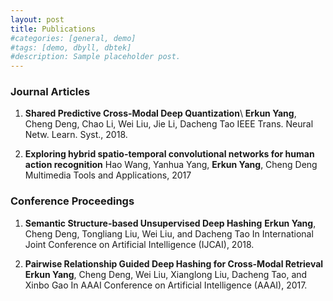 ```yaml
---
layout: post
title: Publications
#categories: [general, demo]
#tags: [demo, dbyll, dbtek]
#description: Sample placeholder post.
---
```

### Journal Articles
1. **Shared Predictive Cross-Modal Deep Quantization**\\
**Erkun Yang**, Cheng Deng, Chao Li, Wei Liu, Jie Li, Dacheng Tao
 IEEE Trans. Neural Netw. Learn. Syst., 2018.
 
2. **Exploring hybrid spatio-temporal convolutional networks for human action recognition**
Hao Wang, Yanhua Yang, **Erkun Yang**, Cheng Deng
Multimedia Tools and Applications, 2017
 
### Conference Proceedings
1. **Semantic Structure-based Unsupervised Deep Hashing**
**Erkun Yang**, Cheng Deng, Tongliang Liu, Wei Liu, and Dacheng Tao
In International Joint Conference on Artificial Intelligence (IJCAI), 2018.  

2. **Pairwise Relationship Guided Deep Hashing for Cross-Modal Retrieval**
**Erkun Yang**, Cheng Deng, Wei Liu, Xianglong Liu, Dacheng Tao, and Xinbo Gao
In AAAI Conference on Artificial Intelligence (AAAI), 2017.
